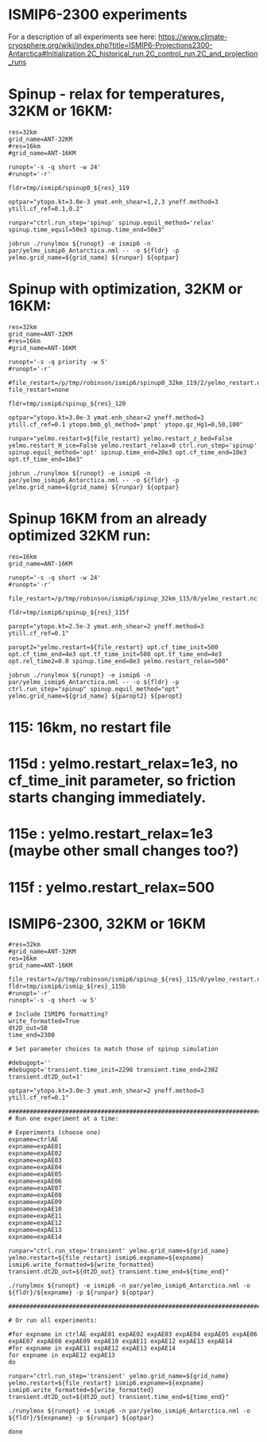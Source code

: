 # ISMIP6-2300 experiments

For a description of all experiments see here:
https://www.climate-cryosphere.org/wiki/index.php?title=ISMIP6-Projections2300-Antarctica#Initialization.2C_historical_run.2C_control_run.2C_and_projection_runs

# Spinup - relax for temperatures, 32KM or 16KM:
```
res=32km
grid_name=ANT-32KM
#res=16km
#grid_name=ANT-16KM

runopt='-s -q short -w 24'
#runopt='-r'

fldr=tmp/ismip6/spinup0_${res}_119

optpar="ytopo.kt=3.0e-3 ymat.enh_shear=1,2,3 yneff.method=3 ytill.cf_ref=0.1,0.2"

runpar="ctrl.run_step='spinup' spinup.equil_method='relax' spinup.time_equil=50e3 spinup.time_end=50e3"

jobrun ./runylmox ${runopt} -e ismip6 -n par/yelmo_ismip6_Antarctica.nml -- -o ${fldr} -p yelmo.grid_name=${grid_name} ${runpar} ${optpar}

```

# Spinup with optimization, 32KM or 16KM:
```
res=32km
grid_name=ANT-32KM
#res=16km
#grid_name=ANT-16KM

runopt='-s -q priority -w 5'
#runopt='-r'

#file_restart=/p/tmp/robinson/ismip6/spinup0_32km_119/2/yelmo_restart.nc
file_restart=none

fldr=tmp/ismip6/spinup_${res}_120

optpar="ytopo.kt=3.0e-3 ymat.enh_shear=2 yneff.method=3 ytill.cf_ref=0.1 ytopo.bmb_gl_method='pmpt' ytopo.gz_Hg1=0,50,100"

runpar="yelmo.restart=${file_restart} yelmo.restart_z_bed=False yelmo.restart_H_ice=False yelmo.restart_relax=0 ctrl.run_step='spinup' spinup.equil_method='opt' spinup.time_end=20e3 opt.cf_time_end=10e3 opt.tf_time_end=10e3"

jobrun ./runylmox ${runopt} -e ismip6 -n par/yelmo_ismip6_Antarctica.nml -- -o ${fldr} -p yelmo.grid_name=${grid_name} ${runpar} ${optpar}

```

# Spinup 16KM from an already optimized 32KM run:
```
res=16km
grid_name=ANT-16KM

runopt='-s -q short -w 24'
#runopt='-r'

file_restart=/p/tmp/robinson/ismip6/spinup_32km_115/0/yelmo_restart.nc

fldr=tmp/ismip6/spinup_${res}_115f

paropt="ytopo.kt=2.5e-3 ymat.enh_shear=2 yneff.method=3 ytill.cf_ref=0.1"

paropt2="yelmo.restart=${file_restart} opt.cf_time_init=500 opt.cf_time_end=4e3 opt.tf_time_init=500 opt.tf_time_end=4e3 opt.rel_time2=0.0 spinup.time_end=8e3 yelmo.restart_relax=500"

jobrun ./runylmox ${runopt} -e ismip6 -n par/yelmo_ismip6_Antarctica.nml -- -o ${fldr} -p ctrl.run_step="spinup" spinup.equil_method="opt" yelmo.grid_name=${grid_name} ${paropt2} ${paropt}

```

# 115: 16km, no restart file 

# 115d : yelmo.restart_relax=1e3, no cf_time_init parameter, so friction starts changing immediately.

# 115e : yelmo.restart_relax=1e3 (maybe other small changes too?)
# 115f : yelmo.restart_relax=500


# ISMIP6-2300, 32KM or 16KM
```
#res=32km
#grid_name=ANT-32KM
res=16km
grid_name=ANT-16KM

file_restart=/p/tmp/robinson/ismip6/spinup_${res}_115/0/yelmo_restart.nc
fldr=tmp/ismip6/ismip_${res}_115b
#runopt='-r'
runopt='-s -q short -w 5'

# Include ISMIP6 formatting?
write_formatted=True 
dt2D_out=50
time_end=2300

# Set parameter choices to match those of spinup simulation

#debugopt=''
#debugopt='transient.time_init=2298 transient.time_end=2302 transient.dt2D_out=1'

optpar="ytopo.kt=3.0e-3 ymat.enh_shear=2 yneff.method=3 ytill.cf_ref=0.1"

###########################################################################################
# Run one experiment at a time:

# Experiments (choose one)
expname=ctrlAE
expname=expAE01
expname=expAE02
expname=expAE03
expname=expAE04
expname=expAE05
expname=expAE06
expname=expAE07
expname=expAE08
expname=expAE09
expname=expAE10
expname=expAE11
expname=expAE12
expname=expAE13
expname=expAE14

runpar="ctrl.run_step='transient' yelmo.grid_name=${grid_name} yelmo.restart=${file_restart} ismip6.expname=${expname} ismip6.write_formatted=${write_formatted} transient.dt2D_out=${dt2D_out} transient.time_end=${time_end}"

./runylmox ${runopt} -e ismip6 -n par/yelmo_ismip6_Antarctica.nml -o ${fldr}/${expname} -p ${runpar} ${optpar}

###########################################################################################

# Or run all experiments:

#for expname in ctrlAE expAE01 expAE02 expAE03 expAE04 expAE05 expAE06 expAE07 expAE08 expAE09 expAE10 expAE11 expAE12 expAE13 expAE14
#for expname in expAE11 expAE12 expAE13 expAE14
for expname in expAE12 expAE13
do

runpar="ctrl.run_step='transient' yelmo.grid_name=${grid_name} yelmo.restart=${file_restart} ismip6.expname=${expname} ismip6.write_formatted=${write_formatted} transient.dt2D_out=${dt2D_out} transient.time_end=${time_end}"

./runylmox ${runopt} -e ismip6 -n par/yelmo_ismip6_Antarctica.nml -o ${fldr}/${expname} -p ${runpar} ${optpar}

done

```
